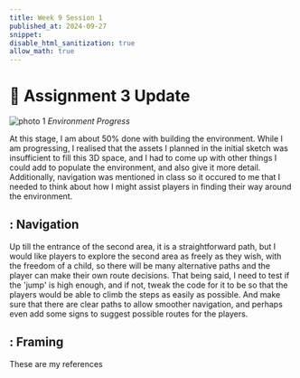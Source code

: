 ```yaml
---
title: Week 9 Session 1
published_at: 2024-09-27
snippet: 
disable_html_sanitization: true
allow_math: true
---
```

# :page_with_curl: Assignment 3 Update

![photo 1](photos/57.png)
*Environment Progress*

At this stage, I am about 50% done with building the environment. While I am progressing, I realised that the assets I planned in the initial sketch was insufficient to fill this 3D space, and I had to come up with other things I could add to populate the environment, and also give it more detail. Additionally, navigation was mentioned in class so it occured to me that I needed to think about how I might assist players in finding their way around the environment. 

## : Navigation

Up till the entrance of the second area, it is a straightforward path, but I would like players to explore the second area as freely as they wish, with the freedom of a child, so there will be many alternative paths and the player can make their own route decisions. That being said, I need to test if the 'jump' is high enough, and if not, tweak the code for it to be so that the players would be able to climb the steps as easily as possible. And make sure that there are clear paths to allow smoother navigation, and perhaps even add some signs to suggest possible routes for the players.

## : Framing

These are my references